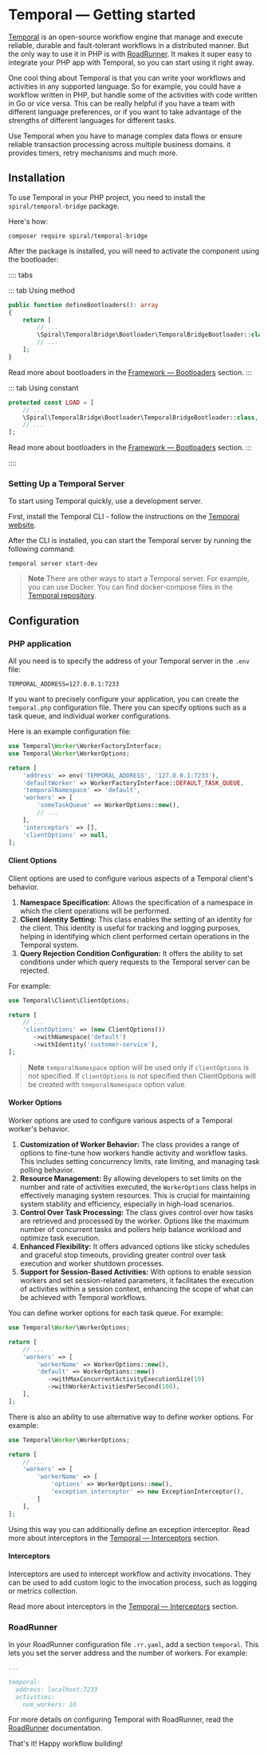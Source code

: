 # Temporal — Getting started

[Temporal](https://temporal.io/) is an open-source workflow engine that manage and execute reliable, durable and
fault-tolerant workflows in a distributed manner. But the only way to use it in PHP is
with [RoadRunner](https://roadrunner.dev/docs/workflow-temporal). It makes it super easy to integrate your PHP app with
Temporal, so you can start using it right away.

One cool thing about Temporal is that you can write your workflows and activities in any supported language. So for
example, you could have a workflow written in PHP, but handle some of the activities with code written in Go or vice
versa. This can be really helpful if you have a team with different language preferences, or if you want to take
advantage of the strengths of different languages for different tasks.

Use Temporal when you have to manage complex data flows or ensure reliable transaction processing across multiple
business domains. it provides timers, retry mechanisms and much more.

## Installation

To use Temporal in your PHP project, you need to install the `spiral/temporal-bridge` package.

Here's how:

```terminal
composer require spiral/temporal-bridge
```

After the package is installed, you will need to activate the component using the bootloader:

:::: tabs

::: tab Using method

```php app/src/Application/Kernel.php
public function defineBootloaders(): array
{
    return [
        // ...
        \Spiral\TemporalBridge\Bootloader\TemporalBridgeBootloader::class,
        // ...
    ];
}
```

Read more about bootloaders in the [Framework — Bootloaders](../framework/bootloaders.md) section.
:::

::: tab Using constant

```php app/src/Application/Kernel.php
protected const LOAD = [
    // ...
    \Spiral\TemporalBridge\Bootloader\TemporalBridgeBootloader::class,
    // ...
];
```

Read more about bootloaders in the [Framework — Bootloaders](../framework/bootloaders.md) section.
:::

::::

### Setting Up a Temporal Server

To start using Temporal quickly, use a development server.

First, install the Temporal CLI - follow the instructions on
the [Temporal website](https://docs.temporal.io/cli#install).

After the CLI is installed, you can start the Temporal server by running the following command:

```terminal
temporal server start-dev
````

> **Note**
> There are other ways to start a Temporal server. For example, you can use Docker. You can find docker-compose files
> in the [Temporal repository](https://github.com/temporalio/docker-compose).

## Configuration

### PHP application

All you need is to specify the address of your Temporal server in the `.env` file:

```dotenv .env
TEMPORAL_ADDRESS=127.0.0.1:7233
```

If you want to precisely configure your application, you can create the `temporal.php` configuration file. There you can
specify options such as a task queue, and individual worker configurations.

Here is an example configuration file:

```php app/config/temporal.php
use Temporal\Worker\WorkerFactoryInterface;
use Temporal\Worker\WorkerOptions;

return [
    'address' => env('TEMPORAL_ADDRESS', '127.0.0.1:7233'),
    'defaultWorker' => WorkerFactoryInterface::DEFAULT_TASK_QUEUE,
    'temporalNamespace' => 'default',
    'workers' => [
        'someTaskQueue' => WorkerOptions::new(),
        // ...
    ],
    'interceptors' => [],
    'clientOptions' => null,
];
```

#### Client Options

Client options are used to configure various aspects of a Temporal client's behavior.

1. **Namespace Specification:** Allows the specification of a namespace in which the client operations will be
   performed.
2. **Client Identity Setting:** This class enables the setting of an identity for the client. This identity is useful
   for tracking and logging purposes, helping in identifying which client performed certain operations in the Temporal
   system.
3. **Query Rejection Condition Configuration:** It offers the ability to set conditions under which query requests to
   the Temporal server can be rejected.

For example:

```php app/config/temporal.php
use Temporal\Client\ClientOptions;

return [
    // ...
    'clientOptions' => (new ClientOptions())
       ->withNamespace('default')
       ->withIdentity('customer-service'),
];
```

> **Note**
> `temporalNamespace` option will be used only if `clientOptions` is not specified. If `clientOptions` is not specified
> then ClientOptions will be created with `temporalNamespace` option value.

#### Worker Options

Worker options are used to configure various aspects of a Temporal worker's behavior.

1. **Customization of Worker Behavior:** The class provides a range of options to fine-tune how workers handle activity
   and workflow tasks. This includes setting concurrency limits, rate limiting, and managing task polling behavior.
2. **Resource Management:** By allowing developers to set limits on the number and rate of activities executed,
   the `WorkerOptions` class helps in effectively managing system resources. This is crucial for maintaining system
   stability and efficiency, especially in high-load scenarios.
3. **Control Over Task Processing:** The class gives control over how tasks are retrieved and processed by the worker.
   Options like the maximum number of concurrent tasks and pollers help balance workload and optimize task execution.
4. **Enhanced Flexibility:** It offers advanced options like sticky schedules and graceful stop timeouts, providing
   greater control over task execution and worker shutdown processes.
5. **Support for Session-Based Activities:** With options to enable session workers and set session-related parameters,
   it facilitates the execution of activities within a session context, enhancing the scope of what can be achieved with
   Temporal workflows.

You can define worker options for each task queue. For example:

```php app/config/temporal.php
use Temporal\Worker\WorkerOptions;

return [
    // ...
    'workers' => [
        'workerName' => WorkerOptions::new(),
        'default' => WorkerOptions::new()
           ->withMaxConcurrentActivityExecutionSize(10)
           ->withWorkerActivitiesPerSecond(100),
    ],
];
```

There is also an ability to use alternative way to define worker options. For example:

```php app/config/temporal.php
use Temporal\Worker\WorkerOptions;

return [
    // ...
    'workers' => [
        'workerName' => [
            'options' => WorkerOptions::new(),
            'exception_interceptor' => new ExceptionInterceptor(),
        ]
    ],
];
```

Using this way you can additionally define an exception interceptor. Read more about interceptors in the
[Temporal — Interceptors](interceptors.md#exception-interceptor) section.

#### Interceptors

Interceptors are used to intercept workflow and activity invocations. They can be used to add custom logic to the
invocation process, such as logging or metrics collection.

Read more about interceptors in the [Temporal — Interceptors](interceptors.md) section.

### RoadRunner

In your RoadRunner configuration file `.rr.yaml`, add a section `temporal`. This lets you set the server address and the
number of workers. For example:

```yaml .rr.yaml
...

temporal:
  address: localhost:7233
  activities:
    num_workers: 10
```

For more details on configuring Temporal with RoadRunner, read
the [RoadRunner](https://roadrunner.dev/docs/workflow-temporal) documentation.

That's it! Happy workflow building!

